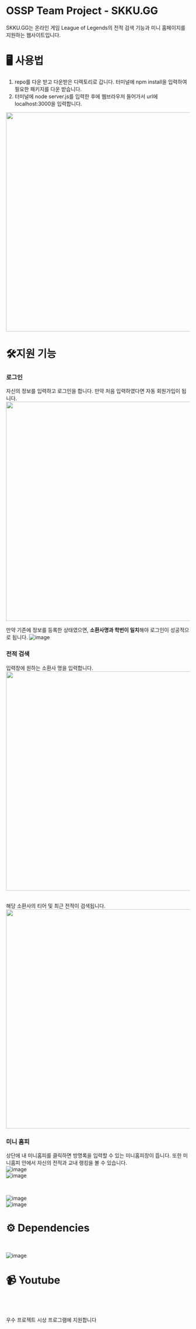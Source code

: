 # OSSP Team Project - SKKU.GG

SKKU.GG는 온라인 게임 League of Legends의 전적 검색 기능과 미니 홈페이지를 지원하는 웹사이트입니다.

# 🖥 사용법
1. repo를 다운 받고 다운받은 디렉토리로 갑니다. 터미널에 npm install을 입력하여 필요한 패키지를 다운 받습니다.
2. 터미널에 node server.js를 입력한 후에 웹브라우저 들어가서 url에 localhost:3000을 입력합니다.
<img src="https://user-images.githubusercontent.com/107476261/204820209-50091443-b68c-464d-81eb-02c50593e364.png" width=600  >



# 🛠지원 기능
### 로그인<br>

  자신의 정보를 입력하고 로그인을 합니다. 만약 처음 입력하였다면 자동 회원가입이 됩니다.
<img src="https://user-images.githubusercontent.com/107476261/204816095-c04fa3bf-3086-4202-9197-0e8e3fb820f2.png" width=600  >

만약 기존에 정보를 등록한 상태였으면, **소환사명과 학번이 일치**해야 로그인이 성공적으로 됩니다.
![image](https://user-images.githubusercontent.com/50402527/204986172-c8d8f93a-87ea-4d71-9bd3-dc783cfe17fc.png)


### 전적 검색<br>
  입력창에 원하는 소환사 명을 입력합니다.<br>
<img src="https://user-images.githubusercontent.com/107476261/204821733-afdfc6a2-6489-4fc3-8605-89207a7db6b0.png" width=600  >

<br>
해당 소환사의 티어 및 최근 전적이 검색됩니다.<br>
<img src="https://user-images.githubusercontent.com/107476261/204822054-12dab435-3899-4e38-bff3-e86906bc6f07.png" width=600  >

### 미니 홈피<br>
상단에 내 미니홈피를 클릭하면 방명록을 입력할 수 있는 미니홈피창이 뜹니다. 또한 미니홈피 안에서 자신의 전적과 교내 랭킹을 볼 수 있습니다. <br>
![image](https://user-images.githubusercontent.com/50402527/204986441-ec3b1e31-bef9-4e7d-83ad-6777c65b391c.png) <br>
![image](https://user-images.githubusercontent.com/50402527/204986598-a95bb329-6308-4b6b-9162-9966b596d2df.png)


<br>

![image](https://user-images.githubusercontent.com/50402527/204986839-48535a65-4d72-47c5-9567-5a2a28e4ca37.png) <br>
![image](https://user-images.githubusercontent.com/50402527/204986880-0c97eec3-7000-40c4-9160-cfb8c530a397.png)




# ⚙️ Dependencies

<br>

![image](https://user-images.githubusercontent.com/50402527/204987525-207f0659-ba5f-431b-a3d2-bd77abe0bf82.png)
<br>

# 📹 Youtube

<br>
<br>
<br>
우수 프로젝트 시상 프로그램에 지원합니다
